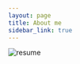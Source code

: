 ```yaml
---
layout: page
title: About me
sidebar_link: true
---
```


![resume](../_images/resume.jpg)

<p class="message">

</p>

